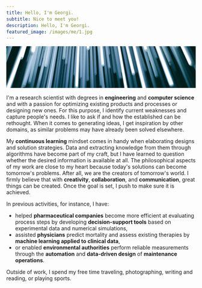 ```yaml
---
title: Hello, I'm Georgi.
subtitle: Nice to meet you!
description: Hello, I'm Georgi.
featured_image: /images/me/1.jpg
---
```


![](/images/me/1.jpg)

I'm a research scientist with degrees in **engineering** and **computer science** and with a passion for optimizing existing products and processes or designing new ones. For this purpose, I identify current weaknesses and capture people's needs. I like to ask if and how the established can be rethought. When it comes to generating ideas, I get inspiration by other domains, as similar problems may have already been solved elsewhere.

My **continuous learning** mindset comes in handy when elaborating designs and solution strategies. Data and extracting knowledge from them through algorithms have become part of my craft, but I have learned to question whether the desired information is available at all. The philosophical aspects of my work are close to my heart because today's solutions can become tomorrow's problems. After all, we are the creators of tomorrow's world. I firmly believe that with **creativity**, **collaboration**, and **communication**, great things can be created. Once the goal is set, I push to make sure it is achieved.

In previous activities, for instance, I have:

* helped **pharmaceutical companies** become more efficient at evaluating process steps by developing **decision-support tools** based on experimental data and numerical simulations,
* assisted **physicians** predict mortality and assess existing therapies by **machine learning applied to clinical data**,
* or enabled **environmental authorities** perform reliable measurements through the **automation** and **data-driven design** of **maintenance operations**.

Outside of work, I spend my free time traveling, photographing, writing and reading, or playing sports.
